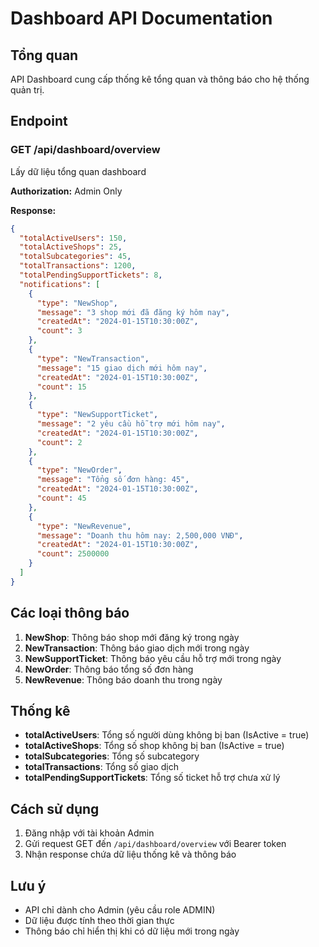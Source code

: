# Dashboard API Documentation

## Tổng quan

API Dashboard cung cấp thống kê tổng quan và thông báo cho hệ thống quản trị.

## Endpoint

### GET /api/dashboard/overview

Lấy dữ liệu tổng quan dashboard

**Authorization:** Admin Only

**Response:**

```json
{
  "totalActiveUsers": 150,
  "totalActiveShops": 25,
  "totalSubcategories": 45,
  "totalTransactions": 1200,
  "totalPendingSupportTickets": 8,
  "notifications": [
    {
      "type": "NewShop",
      "message": "3 shop mới đã đăng ký hôm nay",
      "createdAt": "2024-01-15T10:30:00Z",
      "count": 3
    },
    {
      "type": "NewTransaction",
      "message": "15 giao dịch mới hôm nay",
      "createdAt": "2024-01-15T10:30:00Z",
      "count": 15
    },
    {
      "type": "NewSupportTicket",
      "message": "2 yêu cầu hỗ trợ mới hôm nay",
      "createdAt": "2024-01-15T10:30:00Z",
      "count": 2
    },
    {
      "type": "NewOrder",
      "message": "Tổng số đơn hàng: 45",
      "createdAt": "2024-01-15T10:30:00Z",
      "count": 45
    },
    {
      "type": "NewRevenue",
      "message": "Doanh thu hôm nay: 2,500,000 VNĐ",
      "createdAt": "2024-01-15T10:30:00Z",
      "count": 2500000
    }
  ]
}
```

## Các loại thông báo

1. **NewShop**: Thông báo shop mới đăng ký trong ngày
2. **NewTransaction**: Thông báo giao dịch mới trong ngày
3. **NewSupportTicket**: Thông báo yêu cầu hỗ trợ mới trong ngày
4. **NewOrder**: Thông báo tổng số đơn hàng
5. **NewRevenue**: Thông báo doanh thu trong ngày

## Thống kê

- **totalActiveUsers**: Tổng số người dùng không bị ban (IsActive = true)
- **totalActiveShops**: Tổng số shop không bị ban (IsActive = true)
- **totalSubcategories**: Tổng số subcategory
- **totalTransactions**: Tổng số giao dịch
- **totalPendingSupportTickets**: Tổng số ticket hỗ trợ chưa xử lý

## Cách sử dụng

1. Đăng nhập với tài khoản Admin
2. Gửi request GET đến `/api/dashboard/overview` với Bearer token
3. Nhận response chứa dữ liệu thống kê và thông báo

## Lưu ý

- API chỉ dành cho Admin (yêu cầu role ADMIN)
- Dữ liệu được tính theo thời gian thực
- Thông báo chỉ hiển thị khi có dữ liệu mới trong ngày
